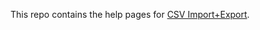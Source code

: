 This repo contains the help pages for [CSV Import+Export](https://github.com/Emurasoft/excel-csv-import).